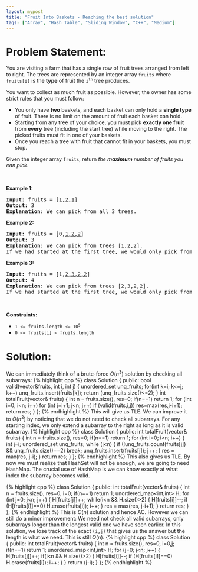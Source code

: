 ```yaml
---
layout: mypost
title: "Fruit Into Baskets - Reaching the best solution"
tags: ["Array", "Hash Table", "Sliding Window", "C++", "Medium"]
---
```

# Problem Statement:
<p>You are visiting a farm that has a single row of fruit trees arranged from left to right. The trees are represented by an integer array <code>fruits</code> where <code>fruits[i]</code> is the <strong>type</strong> of fruit the <code>i<sup>th</sup></code> tree produces.</p>

<p>You want to collect as much fruit as possible. However, the owner has some strict rules that you must follow:</p>

<ul>
	<li>You only have <strong>two</strong> baskets, and each basket can only hold a <strong>single type</strong> of fruit. There is no limit on the amount of fruit each basket can hold.</li>
	<li>Starting from any tree of your choice, you must pick <strong>exactly one fruit</strong> from <strong>every</strong> tree (including the start tree) while moving to the right. The picked fruits must fit in one of your baskets.</li>
	<li>Once you reach a tree with fruit that cannot fit in your baskets, you must stop.</li>
</ul>

<p>Given the integer array <code>fruits</code>, return <em>the <strong>maximum</strong> number of fruits you can pick</em>.</p>

<p>&nbsp;</p>
<p><strong class="example">Example 1:</strong></p>

<pre>
<strong>Input:</strong> fruits = [<u>1,2,1</u>]
<strong>Output:</strong> 3
<strong>Explanation:</strong> We can pick from all 3 trees.
</pre>

<p><strong class="example">Example 2:</strong></p>

<pre>
<strong>Input:</strong> fruits = [0,<u>1,2,2</u>]
<strong>Output:</strong> 3
<strong>Explanation:</strong> We can pick from trees [1,2,2].
If we had started at the first tree, we would only pick from trees [0,1].
</pre>

<p><strong class="example">Example 3:</strong></p>

<pre>
<strong>Input:</strong> fruits = [1,<u>2,3,2,2</u>]
<strong>Output:</strong> 4
<strong>Explanation:</strong> We can pick from trees [2,3,2,2].
If we had started at the first tree, we would only pick from trees [1,2].
</pre>

<p>&nbsp;</p>
<p><strong>Constraints:</strong></p>

<ul>
	<li><code>1 &lt;= fruits.length &lt;= 10<sup>5</sup></code></li>
	<li><code>0 &lt;= fruits[i] &lt; fruits.length</code></li>
</ul>

# Solution:
We can immediately think of a brute-force $O(n^3)$ solution by checking all subarrays:
 {% highlight cpp %} 
class Solution {
public:
    bool valid(vector<int>&fruits, int i, int j)
    {
        unordered_set<int> unq_fruits;
        for(int k=i; k<=j; k++) unq_fruits.insert(fruits[k]);
        return (unq_fruits.size()<=2);
    }
    int totalFruit(vector<int>& fruits) 
    {
        int n = fruits.size(), res=0;
        if(n==1) return 1;
        for (int i=0; i<n; i++) for (int j=i+1; j<n; j++)
            if (valid(fruits,i,j)) res=max(res,j-i+1);
        return res;
    }
};
 {% endhighlight %}
This will give us TLE. We can improve it to $O(n^2)$ by noticing that we do not need to check all subarrays. For any starting index, we only extend a subarray to the right as long as it is valid subarray.
 {% highlight cpp %} 
class Solution {
public:
    int totalFruit(vector<int>& fruits) 
    {
        int n = fruits.size(), res=0;
        if(n==1) return 1;
        for (int i=0; i<n; i++)
        {
            int j=i;
            unordered_set<int> unq_fruits;
            while (j<n)
            {
                if (!unq_fruits.count(fruits[j]) && unq_fruits.size()==2) break;
                unq_fruits.insert(fruits[j]);
                j++;
            }
            res = max(res, j-i);
        }
        return res;
    }
};
 {% endhighlight %}
This also gives us TLE. By now we must realize that HashSet will not be enough, we are going to need HashMap. The crucial use of HashMap is we can know exactly at what index the subarray becomes valid.

 {% highlight cpp %} 
class Solution {
public:
    int totalFruit(vector<int>& fruits) 
    {
        int n = fruits.size(), res=0, i=0;
        if(n==1) return 1;
        unordered_map<int,int> H;
        for (int j=0; j<n; j++)
        {
            H[fruits[j]]++;
            while(i<n && H.size()>2)
            {
                H[fruits[i]]--;
                if (H[fruits[i]]==0) H.erase(fruits[i]);
                i++;
            }
            res = max(res, j-i+1);
        }
        return res;
    }
};
 {% endhighlight %}
This is $O(n)$ solution and hence AC. However we can still do a minor improvement: We need not check all valid subarrays, only subarrays longer than the longest valid one we have seen earlier. In this solution, we lose track of the exact `(i,j)` that gives us the answer but the length is what we need. This is still $O(n)$.
 {% highlight cpp %} 
class Solution {
public:
    int totalFruit(vector<int>& fruits) 
    {
        int n = fruits.size(), res=0, i=0,j;
        if(n==1) return 1;
        unordered_map<int,int> H;
        for (j=0; j<n; j++)
        {
            H[fruits[j]]++;
            if(i<n && H.size()>2)
            {
                H[fruits[i]]--;
                if (H[fruits[i]]==0) H.erase(fruits[i]);
                i++;
            }
        }
        return (j-i);
    }
};
 {% endhighlight %}